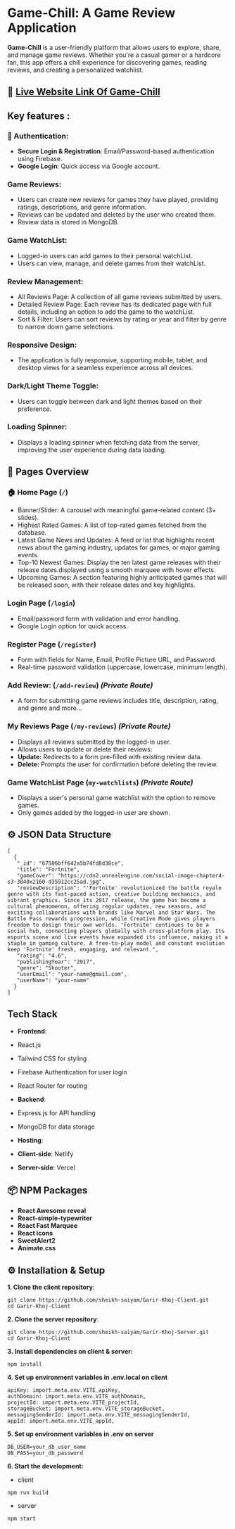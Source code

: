 # Game-Chill: A Game Review Application

**Game-Chill** is a user-friendly platform that allows users to explore, share, and manage game reviews. Whether you're a casual gamer or a hardcore fan, this app offers a chill experience for discovering games, reading reviews, and creating a personalized watchlist.

## 🔗 [Live Website Link Of **Game-Chill**](https://saiyam-assignment10.netlify.app/)

## Key features :

### **🔑 Authentication**:

- **Secure Login & Registration**: Email/Password-based authentication using Firebase.
- **Google Login**: Quick access via Google account.

### **Game Reviews**:

- Users can create new reviews for games they have played, providing ratings, descriptions, and genre information.
- Reviews can be updated and deleted by the user who created them.
- Review data is stored in MongoDB.

### **Game WatchList**:

- Logged-in users can add games to their personal watchList.
- Users can view, manage, and delete games from their watchList.

### **Review Management**:

- All Reviews Page: A collection of all game reviews submitted by users.
- Detailed Review Page: Each review has its dedicated page with full details, including an option to add the game to the watchList.
- Sort & Filter: Users can sort reviews by rating or year and filter by genre to narrow down game selections.

### **Responsive Design**:

- The application is fully responsive, supporting mobile, tablet, and desktop views for a seamless experience across all devices.

### **Dark/Light Theme Toggle**:

- Users can toggle between dark and light themes based on their preference.

### **Loading Spinner**:

- Displays a loading spinner when fetching data from the server, improving the user experience during data loading.

## 📄 Pages Overview

### 🏠 Home Page (`/`)

- Banner/Slider: A carousel with meaningful game-related content (3+ slides).
- Highest Rated Games: A list of top-rated games fetched from the database.
- Latest Game News and Updates: A feed or list that highlights recent news about the gaming industry, updates for games, or major gaming events.
- Top-10 Newest Games: Display the ten latest game releases with their release dates.displayed using a smooth marquee with hover effects.
- Upcoming Games: A section featuring highly anticipated games that will be released soon, with their release dates and key highlights.

### Login Page (`/login`)

- Email/password form with validation and error handling.
- Google Login option for quick access.

### Register Page (`/register`)

- Form with fields for Name, Email, Profile Picture URL, and Password.
- Real-time password validation (uppercase, lowercase, minimum length).

### Add Review: (`/add-review`) _(Private Route)_

- A form for submitting game reviews includes title, description, rating, and genre and more...

### My Reviews Page (`/my-reviews`) _(Private Route)_

- Displays all reviews submitted by the logged-in user.
- Allows users to update or delete their reviews:
- **Update:** Redirects to a form pre-filled with existing review data.
- **Delete:** Prompts the user for confirmation before deleting the review.

### Game WatchList Page (`my-watchlists`) _(Private Route)_

- Displays a user's personal game watchlist with the option to remove games.
- Only games added by the logged-in user are shown.

## ⚙️ JSON Data Structure

```
[
  {
   "_id": "67506bff642a5b74fd8d38ce",
   "title": "Fortnite",
   "gameCover": "https://cdn2.unrealengine.com/social-image-chapter4-s3-3840x2160-d35912cc25ad.jpg",
   "reviewDescription": "'Fortnite' revolutionized the battle royale genre with its fast-paced action, creative building mechanics, and vibrant graphics. Since its 2017 release, the game has become a cultural phenomenon, offering regular updates, new seasons, and exciting collaborations with brands like Marvel and Star Wars. The Battle Pass rewards progression, while Creative Mode gives players freedom to design their own worlds. 'Fortnite' continues to be a social hub, connecting players globally with cross-platform play. Its esports scene and live events have expanded its influence, making it a staple in gaming culture. A free-to-play model and constant evolution keep 'Fortnite' fresh, engaging, and relevant.",
   "rating": "4.6",
   "publishingYear": "2017",
   "genre": "Shooter",
   "userEmail": "your-name@gmail.com",
   "userName": "your-name"
  }
]
```

## Tech Stack

- **Frontend**:
- React.js
- Tailwind CSS for styling
- Firebase Authentication for user login
- React Router for routing

- **Backend**:
- Express.js for API handling
- MongoDB for data storage

- **Hosting**:
- **Client-side**: Netlify
- **Server-side**: Vercel

## 📦 NPM Packages

- **React Awesome reveal**
- **React-simple-typewriter**
- **React Fast Marquee**
- **React icons**
- **SweetAlert2**
- **Animate.css**

## ⚙️ Installation & Setup

**1. Clone the client repository**:

```
git clone https://github.com/sheikh-saiyam/Garir-Khoj-Client.git
cd Garir-Khoj-Client
```

**2. Clone the server repository**:

```
git clone https://github.com/sheikh-saiyam/Garir-Khoj-Server.git
cd Garir-Khoj-Client
```

**3. Install dependencies on client & server:**

```
npm install
```

**4. Set up environment variables in .env.local on client**

```
apiKey: import.meta.env.VITE_apiKey,
authDomain: import.meta.env.VITE_authDomain,
projectId: import.meta.env.VITE_projectId,
storageBucket: import.meta.env.VITE_storageBucket,
messagingSenderId: import.meta.env.VITE_messagingSenderId,
appId: import.meta.env.VITE_appId,
```

**5. Set up environment variables in .env on server**

```
DB_USER=your_db_user_name
DB_PASS=your_db_password
```

**6. Start the development:**

- client

```
npm run build
```

- server

```
npm start
```
